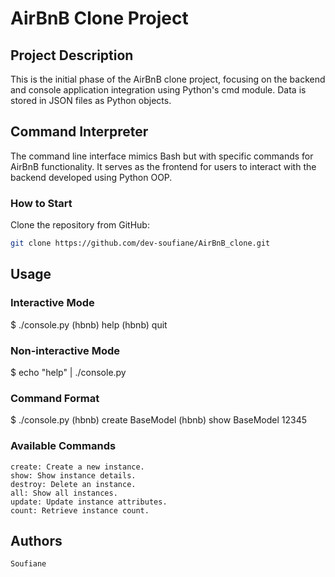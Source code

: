 # AirBnB Clone Project


## Project Description
This is the initial phase of the AirBnB clone project, focusing on the backend and console application integration using Python's cmd module. Data is stored in JSON files as Python objects.

## Command Interpreter
The command line interface mimics Bash but with specific commands for AirBnB functionality. It serves as the frontend for users to interact with the backend developed using Python OOP.

### How to Start
Clone the repository from GitHub:

```bash
git clone https://github.com/dev-soufiane/AirBnB_clone.git
```

## Usage
### Interactive Mode
$ ./console.py
(hbnb) help
(hbnb) quit

### Non-interactive Mode
$ echo "help" | ./console.py

### Command Format
$ ./console.py
(hbnb) create BaseModel
(hbnb) show BaseModel 12345

### Available Commands

    create: Create a new instance.
    show: Show instance details.
    destroy: Delete an instance.
    all: Show all instances.
    update: Update instance attributes.
    count: Retrieve instance count.

## Authors

    Soufiane
